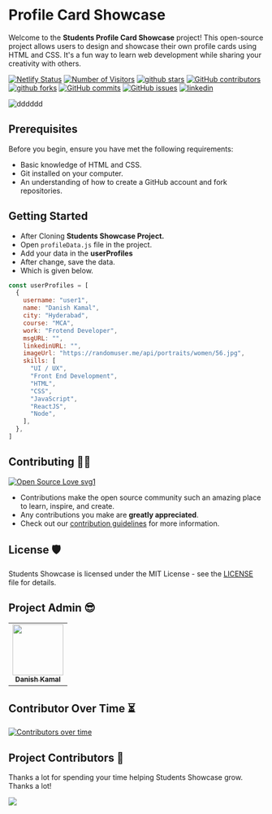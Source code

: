 
# Profile Card Showcase

Welcome to the **Students Profile Card Showcase** project! This open-source project allows users to design and showcase their own profile cards using HTML and CSS. It's a fun way to learn web development while sharing your creativity with others.

[![Netlify Status](https://api.netlify.com/api/v1/badges/0d1f3268-21ae-44c3-acb1-2a48ede9959c/deploy-status)](https://app.netlify.com/sites/studentsshowcase/deploys)
<a href="https://github.com/danishzayan/StudentsShowcase"><img src="https://visitor-badge.laobi.icu/badge?page_id=danishzayan/StudentsShowcase" alt="Number of Visitors"></a>
<a href="https://github.com/danishzayan/StudentsShowcase/stargazers"><img src="https://img.shields.io/github/stars/danishzayan/StudentsShowcase" alt="github stars"></a>
[![GitHub contributors](https://img.shields.io/github/contributors/danishzayan/StudentsShowcase.svg)](https://GitHub.com/danishzayan/StudentsShowcase/graphs/contributors/)
<a href="https://github.com/danishzayan/StudentsShowcase/network/members"><img src="https://img.shields.io/github/forks/danishzayan/StudentsShowcase" alt="github forks"></a>
[![GitHub commits](https://badgen.net/github/commits/danishzayan/StudentsShowcase)](https://github.com/danishzayan/StudentsShowcase/commit/)
[![GitHub issues](https://img.shields.io/github/issues/danishzayan/StudentsShowcase.svg)](https://GitHub.com/danishzayan/StudentsShowcase/issues/)
<a href="https://www.linkedin.com/in/danishzayan/"><img src="https://img.shields.io/badge/ask%20me-linkedin-1abc9c.svg" alt="linkedin"></a>

![dddddd](https://github.com/danishzayan/StudentsShowcase/assets/46997504/ae5950ff-95c8-4175-8fdc-93e4f5dc3dc7)



## Prerequisites

Before you begin, ensure you have met the following requirements:

- Basic knowledge of HTML and CSS.
- Git installed on your computer.
- An understanding of how to create a GitHub account and fork repositories.

## Getting Started

- After Cloning **Students Showcase Project.**
- Open `profileData.js` file in the project.
- Add your data in the **userProfiles**
- After change, save the data.
- Which is given below.

```javascript
const userProfiles = [
  {
    username: "user1",
    name: "Danish Kamal",
    city: "Hyderabad",
    course: "MCA",
    work: "Frotend Developer",
    msgURL: "",
    linkedinURL: "",
    imageUrl: "https://randomuser.me/api/portraits/women/56.jpg",
    skills: [
      "UI / UX",
      "Front End Development",
      "HTML",
      "CSS",
      "JavaScript",
      "ReactJS",
      "Node",
    ],
  },
]
```
  

## Contributing 👨‍💻

[![Open Source Love svg1](https://badges.frapsoft.com/os/v1/open-source.svg?v=103)](https://github.com/ellerbrock/open-source-badges/)
- Contributions make the open source community such an amazing place to learn, inspire, and create.
- Any contributions you make are **greatly appreciated**.
- Check out our [contribution guidelines](/CONTRIBUTING.md) for more information.

## License 🛡️

Students Showcase is licensed under the MIT License - see the [LICENSE](LICENSE) file for details.

## Project Admin 😎

<table>
  <tr>
<td align="center"><a href="https://github.com/danishzayan"><img src="https://avatars.githubusercontent.com/u/46997504?v=4" width="100px;" alt=""/><br /><sub><b>Danish Kamal</b></sub></a></td>
  </tr>
</table>

## Contributor Over Time ⏳

[![Contributors over time](https://contributor-graph-api.apiseven.com/contributors-svg?chart=contributorOverTime&repo=danishzayan/StudentsShowcase)](https://www.apiseven.com/en/contributor-graph?chart=contributorOverTime&repo=danishzayan/StudentsShowcase)
<br />

## Project Contributors 🌟
Thanks a lot for spending your time helping Students Showcase grow. Thanks a lot!</p>
<a href="https://github.com/danishzayan/StudentsShowcase/graphs/contributors">
  <img src="https://contrib.rocks/image?repo=danishzayan/StudentsShowcase" />
</a>
